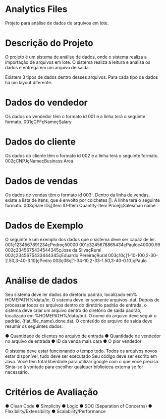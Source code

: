 # Analytics Files
Projeto para análise de dados de arquivos em lote.


# Descrição do Projeto
O projeto é um sistema de análise de dados, onde o sistema realiza a importação de
arquivos em lote. O sistema realiza a leitura e analisa os dados e entrega em um arquivo de saída.

Existem 3 tipos de dados dentro desses arquivos.
Para cada tipo de dados há um layout diferente.

# Dados do vendedor
Os dados do vendedor têm o formato id 001 e a linha terá o seguinte formato.
001çCPFçNameçSalary

# Dados do cliente
Os dados do cliente têm o formato id 002 e a linha terá o seguinte formato.
002çCNPJçNameçBusiness Area

# Dados de vendas
Os dados de vendas têm o formato id 003 . Dentro da linha de vendas, existe a lista
de itens, que é envolto por colchetes []. A linha terá o seguinte formato.
003çSale IDç[Item ID-Item Quantity-Item Price]çSalesman name

# Dados de Exemplo
O seguinte é um exemplo dos dados que o sistema deve ser capaz de ler.
001ç1234567891234çPedroç50000
001ç3245678865434çPauloç40000.99
002ç2345675434544345çJose da SilvaçRural
002ç2345675433444345çEduardo PereiraçRural
003ç10ç[1-10-100,2-30-2.50,3-40-3.10]çPedro
003ç08ç[1-34-10,2-33-1.50,3-40-0.10]çPaulo

# Análise de dados
Seu sistema deve ler dados do diretório padrão, localizado em% HOMEPATH%/data/in.
O sistema deve ler somente arquivos .dat.
Depois de processar todos os arquivos dentro do diretório padrão de entrada, o
sistema deve criar um arquivo dentro do diretório de saída padrão, localizado em
%HOMEPATH%/data/out.
O nome do arquivo deve seguir o padrão, {flat_file_name}.done.dat.
O conteúdo do arquivo de saída deve resumir os seguintes dados:

● Quantidade de clientes no arquivo de entrada
● Quantidade de vendedor no arquivo de entrada
● ID da venda mais cara
● O pior vendedor

O sistema deve estar funcionando o tempo todo.
Todos os arquivos novos estar disponível, tudo deve ser executado
Seu código deve ser escrito em Java.
Você tem total liberdade para utilizar google com o que você precisa.
Sinta-se à vontade para escolher qualquer biblioteca externa se for necessário.

# Critérios de Avaliação
● Clean Code
● Simplicity
● Logic
● SOC (Separation of Concerns)
● Flexibility/Extensibility
● Scalability/Performance
